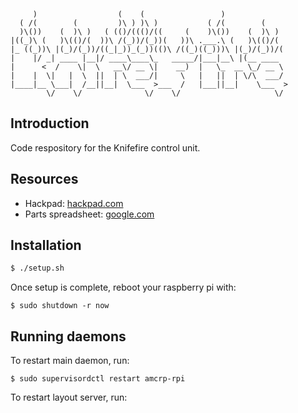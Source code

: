          )                  (    (                 )              
      ( /(        (         )\ ) )\ )           ( /(        (     
      )\())    (  )\ )   ( (()/((()/((     (    )\())    (  )\ )  
    |((_)\ (   )\(()/(  ))\ /(_))/(_))(   ))\ .___.\ (   )\(()/(  
    |_ ((_))\ |(_)/(_))/((_|_))_(_))(()\ /((_)((_)))\ |(_)/(_))/(
    |    |/ _| ____ |__|/ ____\____\_   _____/|___|__\ |(__ ____  
    |      <  /    \|  \   __\/ __ \|    __)  |   \_  __ \_/ __ \ 
    |    |  \|   |  \  ||  | \  ___/|     \   |   ||  | \/\  ___/ 
    |____|__ \___|  /__||__|  \___  >___  /   |___||__|    \___  >
            \/    \/              \/    \/                     \/ 

## Introduction

Code respository for the Knifefire control unit.

## Resources

- Hackpad: [hackpad.com](https://hackpad.com/Y2rxSCnvC3I?eid=FhACFTjmUWD#Knife%20Fire)
- Parts spreadsheet: [google.com](https://docs.google.com/spreadsheets/d/15n-Hj6Yp601jAa1rI3kepCiGh9xlknBCLWZ6FLnBwQA/edit#gid=0)

## Installation

```bash
$ ./setup.sh
```

Once setup is complete, reboot your raspberry pi with:

```
$ sudo shutdown -r now
``` 
## Running daemons

To restart main daemon, run:

    $ sudo supervisordctl restart amcrp-rpi
    
To restart layout server, run:


